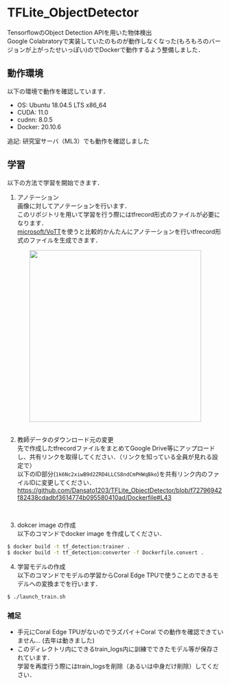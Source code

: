 # TFLite_ObjectDetector
TensorflowのObject Detection APIを用いた物体検出  
Google Colabratoryで実装していたのものが動作しなくなった(もろもろのバージョンが上がったせいっぽい)のでDockerで動作するよう整備しました．  
  
## 動作環境
以下の環境で動作を確認しています．  
- OS: Ubuntu 18.04.5 LTS x86_64
- CUDA: 11.0
- cudnn: 8.0.5
- Docker: 20.10.6

追記: 研究室サーバ（ML3）でも動作を確認しました

## 学習
以下の方法で学習を開始できます．  
1. アノテーション  
画像に対してアノテーションを行います．  
このリポジトリを用いて学習を行う際にはtfrecord形式のファイルが必要になります．  
[microsoft/VoTT](https://github.com/microsoft/VoTT)を使うと比較的かんたんにアノテーションを行いtfrecord形式のファイルを生成できます．  
<div align="center">
<img src=https://user-images.githubusercontent.com/53420676/168482659-011a6fd3-ccd4-4691-a753-e6e4e18d8378.png width=400px>
</div>
</br>
  
2. 教師データのダウンロード元の変更  
先で作成したtfrecordファイルをまとめてGoogle Drive等にアップロードし、共有リンクを取得してください．（リンクを知っている全員が見れる設定で）  
以下のID部分(`1k6Nc2xiwB9d2ZRD4LLCS8ndCmPHWqBko`)を共有リンク内のファイルIDに変更してください．
https://github.com/Dansato1203/TFLite_ObjectDetector/blob/f72796942f82438cdadbf3614774b095580410ad/Dockerfile#L43  
</br>

3. dokcer image の作成  
以下のコマンドでdocker image を作成してください．  
```bash
$ docker build -t tf_detection:trainer .
$ docker build -t tf_detection:converter -f Dockerfile.convert .
```
4. 学習モデルの作成  
以下のコマンドでモデルの学習からCoral Edge TPUで使うことのできるモデルへの変換までを行います．  
```bash
$ ./launch_train.sh
```

### 補足
- 手元にCoral Edge TPUがないのでラズパイ＋Coral での動作を確認できていません… (去年は動きました)  
- このディレクトリ内にできるtrain_logs内に訓練でできたモデル等が保存されています．  
  学習を再度行う際にはtrain_logsを削除（あるいは中身だけ削除）してください．
